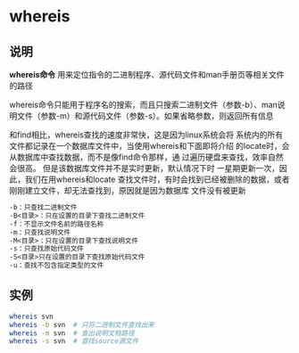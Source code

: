 # **whereis**

## 说明

**whereis命令** 用来定位指令的二进制程序、源代码文件和man手册页等相关文件的路径

whereis命令只能用于程序名的搜索，而且只搜索二进制文件（参数-b）、man说明文件（参数-m）和源代码文件（参数-s）。如果省略参数，则返回所有信息

和find相比，whereis查找的速度非常快，这是因为linux系统会将 系统内的所有文件都记录在一个数据库文件中，当使用whereis和下面即将介绍
的locate时，会从数据库中查找数据，而不是像find命令那样，通 过遍历硬盘来查找，效率自然会很高。 但是该数据库文件并不是实时更新，默认情况下时
一星期更新一次，因此，我们在用whereis和locate 查找文件时，有时会找到已经被删除的数据，或者刚刚建立文件，却无法查找到，原因就是因为数据库
文件没有被更新

```markdown
-b：只查找二进制文件
-B<目录>：只在设置的目录下查找二进制文件
-f：不显示文件名前的路径名称
-m：只查找说明文件
-M<目录>：只在设置的目录下查找说明文件
-s：只查找原始代码文件
-S<目录>只在设置的目录下查找原始代码文件
-u：查找不包含指定类型的文件
```

## 实例

```bash
whereis svn
whereis -b svn  # 只将二进制文件查找出来 
whereis -m svn  # 查出说明文档路径
whereis -s svn  # 查找source源文件

```
